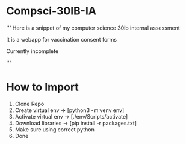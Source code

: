 # Compsci-30IB-IA

'''
Here is a snippet of my computer science 30ib internal assessment

It is a webapp for vaccination consent forms

Currently incomplete

'''

# How to Import

1. Clone Repo
2. Create virtual env -> [python3 -m venv env]
3. Activate virtual env -> [./env/Scripts/activate]
4. Download libraries -> [pip install -r packages.txt]
5. Make sure using correct python
6. Done
